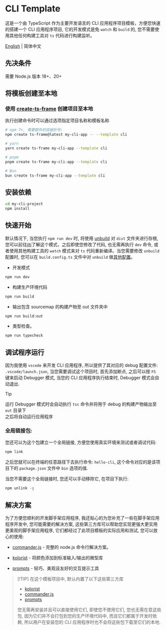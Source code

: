 # CLI Template

这是一个由 TypeScript 作为主要开发语言的 CLI 应用程序项目模板，方便您快速的搭建一个 CLI 应用程序项目, 它的开发模式是免 `watch` 和 `build` 的, 您不需要使用其他任何构建工具对 `ts` 代码进行构建监听。

[English](https://github.com/hacxy/cli-template/blob/main/README.md) | 简体中文

## 先决条件

需要 Node.js 版本 18+、20+

## 将模板创建至本地

### 使用 [create-ts-frame](https://github.com/hacxy/create-ts-frame) 创建项目至本地

执行创建命令时可以通过选项指定项目名称和模板名称

```sh
# npm 7+, 需要额外的双破折号:
npm create ts-frame@latest my-cli-app -- --template cli

# yarn
yarn create ts-frame my-cli-app --template cli

# pnpm
pnpm create ts-frame my-cli-app --template cli

# Bun
bun create ts-frame my-cli-app --template cli
```

## 安装依赖

```sh
cd my-cli-project
npm install
```

## 快速开始

默认情况下, 当您执行 `npm run dev` 时, 将使用 [unbuild](https://github.com/unjs/unbuild) 对 `dist` 文件夹进行存根, 您可以前往[jiti](https://github.com/unjs/jiti)了解这个模式，之后即使您修改了代码, 也无需再执行 `dev` 命令, 或者使用其他构建工具的 `watch` 模式来对 `ts` 代码重新编译。当您需要修改 `unbuild` 配置时, 您可以在 `build.config.ts` 文件中对 `unbuild` 做[其他配置](https://github.com/unjs/unbuild/blob/main/src/types.ts)。

- 开发模式

```sh
npm run dev
```

- 构建生产环境代码

```sh
npm run build
```

- 输出包含 sourcemap 的构建产物至 out 文件夹中

```sh
npm run build:out
```

- 类型检查。

```sh
npm run typecheck
```

## 调试程序运行

因为我使用 `vscode` 来开发 CLI 应用程序, 所以提供了其对应的 debug 配置文件: `.vscode/launch.json`, 当您需要调试这个项目时, 首先添加断点, 之后可以按 `F5` 键来启动 Debugger 模式, 当您的 CLI 应用程序执行结束时, Debugger 模式会自动退出.

> [!TIP]
> 运行 Debugger 模式时会自动执行 `tsc` 命令并将用于 debug 的构建产物输出至 `out` 目录下  
> 之后将自动运行应用程序

### 全局链接包:

您还可以为这个包建立一个全局链接, 方便您使用真实环境来测试或者调试代码:

```sh
npm link
```

之后您就可以在终端的任意路径下去执行命令: `hello-cli`, 这个命令对应的是该项目下的 `package.json` 文件中 `bin` 选项的值.

当您不需要这个全局链接时, 您还可以手动移除它, 在项目下执行:

```sh
npm unlink -g
```

## 解决方案

为了方便您顺利的开发脚手架应用程序, 我还贴心的为您补充了一些在脚手架应用程序开发中, 您可能需要的解决方案, 这些第三方库可以帮助您实现更强大更实用更美观的脚手架应用程序, 它们都经过了此项目模板的实际应用和测试, 您可以放心的使用:

- [commander.js](https://github.com/tj/commander.js) - 完整的 node.js 命令行解决方案。

- [kolorist](https://github.com/marvinhagemeister/kolorist) - 将颜色添加到标准输入/输出的微型库

- [prompts](https://github.com/terkelg/prompts) - 轻巧、美观且友好的交互提示工具

> [!TIP] 在这个模板项目中, 默认内置了以下这些第三方库
>
> - [kolorist](https://github.com/marvinhagemeister/kolorist)
> - [commander.js](https://github.com/tj/commander.js)
> - [prompts](https://github.com/terkelg/prompts)
>
> 您无需再安装并且可以直接使用它们, 即使您不使用它们, 您也无需在意这些包, 因为它们并不会打包到您的生产环境代码中, 而且它们都属于开发时依赖, 所以用户在安装您的 CLI 应用程序时也不会将这些包下载至它们的本地.
